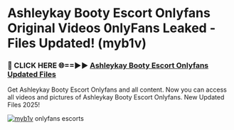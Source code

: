 # Ashleykay Booty Escort Onlyfans Original Videos 0nlyFans Leaked - Files Updated! (myb1v)

<h3>🔴 CLICK HERE 🌐==►► <a href="https://tinyurl.com/x26r9saj" rel="nofollow">Ashleykay Booty Escort Onlyfans Updated Files</a></h3>

Get Ashleykay Booty Escort Onlyfans and all content. Now you can access all videos and pictures of Ashleykay Booty Escort Onlyfans. New Updated Files 2025!

[![myb1v](https://i.imgur.com/LkgZPqh.gif)](https://tinyurl.com/x26r9saj)
onlyfans escorts